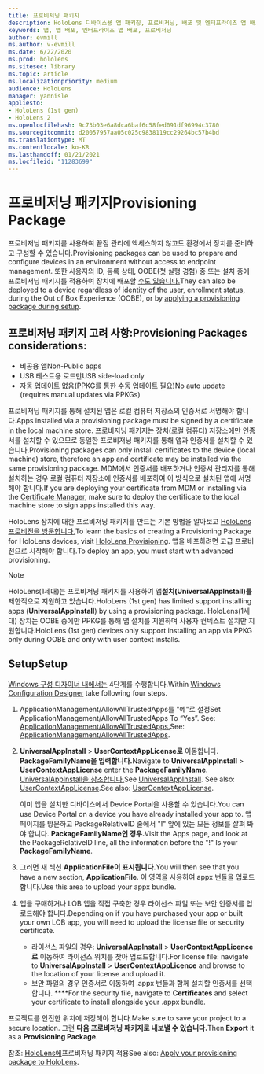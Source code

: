 ```yaml
---
title: 프로비저닝 패키지
description: HoloLens 디바이스용 앱 패키징, 프로비저닝, 배포 및 엔터프라이즈 앱 배포에 대해 설명합니다.
keywords: 앱, 앱 배포, 엔터프라이즈 앱 배포, 프로비저닝
author: evmill
ms.author: v-evmill
ms.date: 6/22/2020
ms.prod: hololens
ms.sitesec: library
ms.topic: article
ms.localizationpriority: medium
audience: HoloLens
manager: yannisle
appliesto:
- HoloLens (1st gen)
- HoloLens 2
ms.openlocfilehash: 9c73b03e6a8dca6baf6c58fed091df96994c3780
ms.sourcegitcommit: d20057957aa05c025c9838119cc29264bc57b4bd
ms.translationtype: MT
ms.contentlocale: ko-KR
ms.lasthandoff: 01/21/2021
ms.locfileid: "11283699"
---
```

# <span data-ttu-id="7c065-104">프로비저닝 패키지</span><span class="sxs-lookup"><span data-stu-id="7c065-104">Provisioning Package</span></span>

<span data-ttu-id="7c065-105">프로비저닝 패키지를 사용하여 끝점 관리에 액세스하지 않고도 환경에서 장치를 준비하고 구성할 수 있습니다.</span><span class="sxs-lookup"><span data-stu-id="7c065-105">Provisioning packages can be used to prepare and configure devices in an environment without access to endpoint management.</span></span> <span data-ttu-id="7c065-106">또한 사용자의 ID, 등록 상태, OOBE(첫 실행 경험) 중 또는 설치 중에 프로비저닝 패키지를 적용하여 장치에 배포할 [수도 있습니다.](https://docs.microsoft.com/hololens/hololens-provisioning##apply-a-provisioning-package-to-hololens-during-setup)</span><span class="sxs-lookup"><span data-stu-id="7c065-106">They can also be deployed to a device regardless of identity of the user, enrollment status, during the Out of Box Experience (OOBE), or by [applying a provisioning package during setup](https://docs.microsoft.com/hololens/hololens-provisioning##apply-a-provisioning-package-to-hololens-during-setup).</span></span>

## <span data-ttu-id="7c065-107">프로비저닝 패키지 고려 사항:</span><span class="sxs-lookup"><span data-stu-id="7c065-107">Provisioning Packages considerations:</span></span>

* <span data-ttu-id="7c065-108">비공용 앱</span><span class="sxs-lookup"><span data-stu-id="7c065-108">Non-Public apps</span></span>
* <span data-ttu-id="7c065-109">USB 테스트용 로드만</span><span class="sxs-lookup"><span data-stu-id="7c065-109">USB side-load only</span></span>
* <span data-ttu-id="7c065-110">자동 업데이트 없음(PPKG를 통한 수동 업데이트 필요)</span><span class="sxs-lookup"><span data-stu-id="7c065-110">No auto update (requires manual updates via PPKGs)</span></span>

<span data-ttu-id="7c065-111">프로비저닝 패키지를 통해 설치된 앱은 로컬 컴퓨터 저장소의 인증서로 서명해야 합니다.</span><span class="sxs-lookup"><span data-stu-id="7c065-111">Apps installed via a provisioning package must be signed by a certificate in the local machine store.</span></span> <span data-ttu-id="7c065-112">프로비저닝 패키지는 장치(로컬 컴퓨터) 저장소에만 인증서를 설치할 수 있으므로 동일한 프로비저닝 패키지를 통해 앱과 인증서를 설치할 수 있습니다.</span><span class="sxs-lookup"><span data-stu-id="7c065-112">Provisioning packages can only install certificates to the device (local machine) store, therefore an app and certificate may be installed via the same provisioning package.</span></span> <span data-ttu-id="7c065-113">MDM에서 인증서를 배포하거나 인증서 관리자를 [](certificate-manager.md)통해 설치하는 경우 로컬 컴퓨터 저장소에 인증서를 배포하여 이 방식으로 설치된 앱에 서명해야 합니다.</span><span class="sxs-lookup"><span data-stu-id="7c065-113">If you are deploying your certificate from MDM or installing via the [Certificate Manager](certificate-manager.md), make sure to deploy the certificate to the local machine store to sign apps installed this way.</span></span>

<span data-ttu-id="7c065-114">HoloLens 장치에 대한 프로비저닝 패키지를 만드는 기본 방법을 알아보고 [HoloLens 프로비전을 방문합니다.](https://docs.microsoft.com/hololens/hololens-provisioning)</span><span class="sxs-lookup"><span data-stu-id="7c065-114">To learn the basics of creating a Provisioning Package for HoloLens devices, visit [HoloLens Provisioning](https://docs.microsoft.com/hololens/hololens-provisioning).</span></span> <span data-ttu-id="7c065-115">앱을 배포하려면 고급 프로비전으로 시작해야 합니다.</span><span class="sxs-lookup"><span data-stu-id="7c065-115">To deploy an app, you must start with advanced provisioning.</span></span>

> [!NOTE]
> <span data-ttu-id="7c065-116">HoloLens(1세대)는 프로비저닝 패키지를 사용하여 앱**설치(UniversalAppInstall)를**제한적으로 지원하고 있습니다.</span><span class="sxs-lookup"><span data-stu-id="7c065-116">HoloLens (1st gen) has limited support installing apps (**UniversalAppInstall**) by using a provisioning package.</span></span> <span data-ttu-id="7c065-117">HoloLens(1세대) 장치는 OOBE 중에만 PPKG를 통해 앱 설치를 지원하며 사용자 컨텍스트 설치만 지원합니다.</span><span class="sxs-lookup"><span data-stu-id="7c065-117">HoloLens (1st gen) devices only support installing an app via PPKG only during OOBE and only with user context installs.</span></span>

## <span data-ttu-id="7c065-118">Setup</span><span class="sxs-lookup"><span data-stu-id="7c065-118">Setup</span></span>

<span data-ttu-id="7c065-119">[Windows 구성 디자이너 내에서는](https://www.microsoft.com/store/productId/9NBLGGH4TX22) 4단계를 수행합니다.</span><span class="sxs-lookup"><span data-stu-id="7c065-119">Within [Windows Configuration Designer](https://www.microsoft.com/store/productId/9NBLGGH4TX22) take following four steps.</span></span>

1. <span data-ttu-id="7c065-120">ApplicationManagement/AllowAllTrustedApps를 "예"로 설정</span><span class="sxs-lookup"><span data-stu-id="7c065-120">Set ApplicationManagement/AllowAllTrustedApps To “Yes”.</span></span> <span data-ttu-id="7c065-121">See: [ApplicationManagement/AllowAllTrustedApps.](https://docs.microsoft.com/windows/client-management/mdm/policy-csp-applicationmanagement#applicationmanagement-allowalltrustedapps)</span><span class="sxs-lookup"><span data-stu-id="7c065-121">See: [ApplicationManagement/AllowAllTrustedApps](https://docs.microsoft.com/windows/client-management/mdm/policy-csp-applicationmanagement#applicationmanagement-allowalltrustedapps).</span></span>

2. <span data-ttu-id="7c065-122">**UniversalAppInstall**  >  **UserContextAppLicense로** 이동합니다. **PackageFamilyName을 입력합니다.**</span><span class="sxs-lookup"><span data-stu-id="7c065-122">Navigate to **UniversalAppInstall** > **UserContextAppLicense** enter the **PackageFamilyName**.</span></span> <span data-ttu-id="7c065-123">[UniversalAppInstall을 참조합니다.](https://docs.microsoft.com/windows/configuration/wcd/wcd-universalappinstall)</span><span class="sxs-lookup"><span data-stu-id="7c065-123">See [UniversalAppInstall](https://docs.microsoft.com/windows/configuration/wcd/wcd-universalappinstall).</span></span> <span data-ttu-id="7c065-124">See also: [UserContextAppLicense](https://docs.microsoft.com/windows/configuration/wcd/wcd-universalappinstall#usercontextapplicense).</span><span class="sxs-lookup"><span data-stu-id="7c065-124">See also: [UserContextAppLicense](https://docs.microsoft.com/windows/configuration/wcd/wcd-universalappinstall#usercontextapplicense).</span></span>

   <span data-ttu-id="7c065-125">이미 앱을 설치한 디바이스에서 Device Portal을 사용할 수 있습니다.</span><span class="sxs-lookup"><span data-stu-id="7c065-125">You can use Device Portal on a device you have already installed your app to.</span></span> <span data-ttu-id="7c065-126">앱 페이지를 방문하고 PackageRelativeID 줄에서 "!" 앞에 있는 모든 정보를 살펴 봐야 합니다. **PackageFamilyName인 경우.**</span><span class="sxs-lookup"><span data-stu-id="7c065-126">Visit the Apps page, and look at the PackageRelativeID line, all the information before the "!" Is your **PackageFamilyName**.</span></span>

3. <span data-ttu-id="7c065-127">그러면 새 섹션 **ApplicationFile이 표시됩니다.**</span><span class="sxs-lookup"><span data-stu-id="7c065-127">You will then see that you have a new section, **ApplicationFile**.</span></span> <span data-ttu-id="7c065-128">이 영역을 사용하여 appx 번들을 업로드합니다.</span><span class="sxs-lookup"><span data-stu-id="7c065-128">Use this area to upload your appx bundle.</span></span>

4. <span data-ttu-id="7c065-129">앱을 구매하거나 LOB 앱을 직접 구축한 경우 라이선스 파일 또는 보안 인증서를 업로드해야 합니다.</span><span class="sxs-lookup"><span data-stu-id="7c065-129">Depending on if you have purchased your app or built your own LOB app, you will need to upload the license file or security certificate.</span></span>

    - <span data-ttu-id="7c065-130">라이선스 파일의 경우: **UniversalAppInstall**  >  **UserContextAppLicence로** 이동하여 라이선스 위치를 찾아 업로드합니다.</span><span class="sxs-lookup"><span data-stu-id="7c065-130">For license file: navigate to **UniversalAppInstall** > **UserContextAppLicence** and browse to the location of your license and upload it.</span></span>
    - <span data-ttu-id="7c065-131">보안 파일의 경우 인증서로 이동하여 .appx 번들과 함께 설치할 인증서를 선택합니다. \*\*\*\*</span><span class="sxs-lookup"><span data-stu-id="7c065-131">For the security file, navigate to **Certificates** and select your certificate to install alongside your .appx bundle.</span></span>

<span data-ttu-id="7c065-132">프로젝트를 안전한 위치에 저장해야 합니다.</span><span class="sxs-lookup"><span data-stu-id="7c065-132">Make sure to save your project to a secure location.</span></span> <span data-ttu-id="7c065-133">그런 **다음 프로비저닝** **패키지로 내보낼 수 있습니다.**</span><span class="sxs-lookup"><span data-stu-id="7c065-133">Then **Export** it as a **Provisioning Package**.</span></span>  

<span data-ttu-id="7c065-134">참조: [HoloLens에](https://docs.microsoft.com/hololens/hololens-provisioning#apply-a-provisioning-package-to-hololens-during-setup)프로비저닝 패키지 적용</span><span class="sxs-lookup"><span data-stu-id="7c065-134">See also: [Apply your provisioning package to HoloLens](https://docs.microsoft.com/hololens/hololens-provisioning#apply-a-provisioning-package-to-hololens-during-setup).</span></span>
